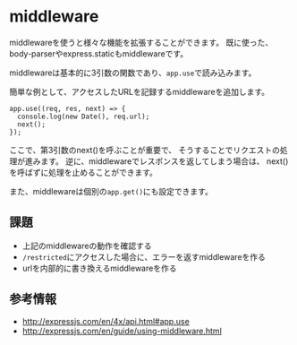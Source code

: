 # middleware

middlewareを使うと様々な機能を拡張することができます。
既に使った、body-parserやexpress.staticもmiddlewareです。

middlewareは基本的に3引数の関数であり、`app.use`で読み込みます。

簡単な例として、アクセスしたURLを記録するmiddlewareを追加します。

```
app.use((req, res, next) => {
  console.log(new Date(), req.url);
  next();
});
```

ここで、第3引数のnext()を呼ぶことが重要で、
そうすることでリクエストの処理が進みます。
逆に、middlewareでレスポンスを返してしまう場合は、
next()を呼ばずに処理を止めることができます。

また、middlewareは個別の`app.get()`にも設定できます。

## 課題

- 上記のmiddlewareの動作を確認する
- `/restricted`にアクセスした場合に、エラーを返すmiddlewareを作る
- urlを内部的に書き換えるmiddlewareを作る

## 参考情報

- http://expressjs.com/en/4x/api.html#app.use
- http://expressjs.com/en/guide/using-middleware.html
